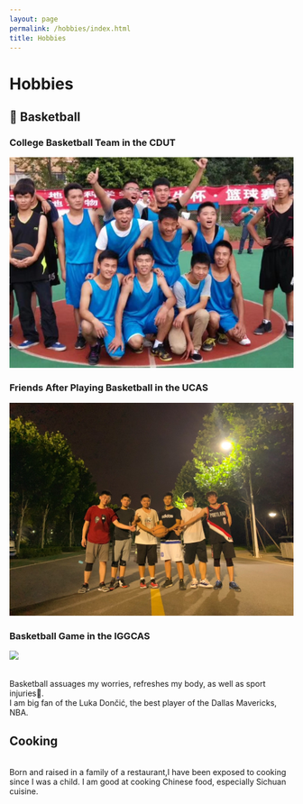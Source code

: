 ```yaml
---
layout: page
permalink: /hobbies/index.html
title: Hobbies
---
```


# Hobbies

## 🏀 Basketball
### College Basketball Team in the CDUT
<img src="/images/Basketball_CDUT.jpeg">

### Friends After Playing Basketball in the UCAS
<img src="/images/Basketball_UCAS.jpeg">

### Basketball Game in the IGGCAS
<img src="/images/Basketball_IGGCAS.JPG">

<br>Basketball assuages my worries, refreshes my body, as well as sport injuries🤕. 
<br>I am big fan of the Luka Dončić, the best player of the Dallas Mavericks, NBA.

## Cooking 

<br> Born and raised in a family of a restaurant,I have been exposed to cooking since I was a child. I am good at cooking Chinese food, especially Sichuan cuisine. 

